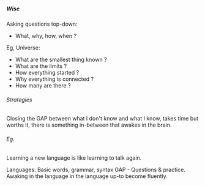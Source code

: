 ##### Wise
Asking questions top-down:
- What, why, how, when ? 

Eg, Universe:
- What are the smallest thing known ?
- What are the limits ?
- How everything started ?
- Why everything is connected ?
- How many are there ?

###### Strategies
Closing the GAP between what I don't know and what I know,
takes time but worths it, there is something in-between that
awakes in the brain.

###### Eg.
Learning a new language is like learning to talk again.

Languages:
Basic words, grammar, syntax
GAP - Questions & practice.
Awaking in the language in the language up-to become fluently.
